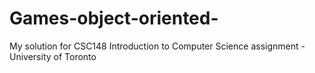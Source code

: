 # Games-object-oriented-
My solution for CSC148 Introduction to Computer Science assignment - University of Toronto 
